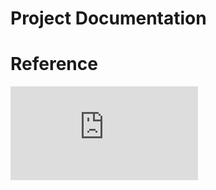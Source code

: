 # Project Documentation

# Reference

![Logo Usage][logo]








[logo]: http://www.corporate.gov.bc.ca/print-ads/Govt_of_BC_Logos/Resources/Third-Party_Use_of_BCMarks.pdf "Logo Reference"

